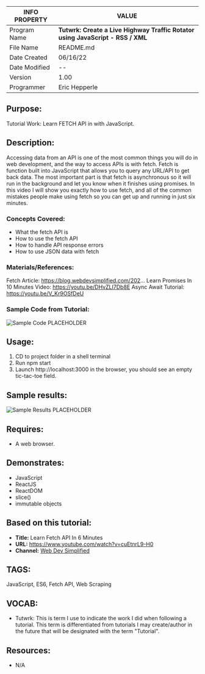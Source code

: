 | INFO PROPERTY | VALUE                                                                          |
| ------------- | ------------------------------------------------------------------------------ |
| Program Name  | **Tutwrk: Create a Live Highway Traffic Rotator using JavaScript - RSS / XML** |
| File Name     | README.md                                                                      |
| Date Created  | 06/16/22                                                                       |
| Date Modified | --                                                                             |
| Version       | 1.00                                                                           |
| Programmer    | Eric Hepperle                                                                  |

## Purpose:
Tutorial Work: Learn FETCH API in with JavaScript.

## Description:

Accessing data from an API is one of the most common things you will do in web development, and the way to access APIs is with fetch. Fetch is function built into JavaScript that allows you to query any URL/API to get back data. The most important part is that fetch is asynchronous so it will run in the background and let you know when it finishes using promises. In this video I will show you exactly how to use fetch, and all of the common mistakes people make using fetch so you can get up and running in just six minutes.

###  Concepts Covered:

- What the fetch API is
- How to use the fetch API
- How to handle API response errors
- How to use JSON data with fetch

### Materials/References:

Fetch Article: https://blog.webdevsimplified.com/202...
Learn Promises In 10 Minutes Video: https://youtu.be/DHvZLI7Db8E
Async Await Tutorial: https://youtu.be/V_Kr9OSfDeU

### Sample Code from Tutorial:

![Sample Code PLACEHOLDER]()

    
## Usage:
1. CD to project folder in a shell terminal
2. Run npm start
3. Launch http://localhost:3000 in the browser, you should see an empty tic-tac-toe field.
    
## Sample results: 

![Sample Results PLACEHOLDER]()

## Requires:
* A web browser.
    
## Demonstrates:
* JavaScript
* ReactJS
* ReactDOM
* slice()
* immutable objects

## Based on this tutorial:
- **Title:** Learn Fetch API In 6 Minutes
- **URL:** https://www.youtube.com/watch?v=cuEtnrL9-H0
- **Channel:** [Web Dev Simplified](https://www.youtube.com/c/WebDevSimplified)

## TAGS:
JavaScript, ES6, Fetch API, Web Scraping

## VOCAB:
- Tutwrk: This is term I use to indicate the work I did when following a tutorial. This term is differentiated from tutorials I may create/author in the future that will be designated with the term "Tutorial".

## Resources:
- N/A
